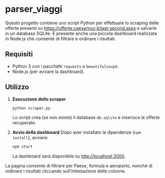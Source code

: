 # parser_viaggi

Questo progetto contiene uno script Python per effettuare lo scraping delle offerte presenti su <https://offerte.caesartour.it/last-second.aspx> e salvarle in un database SQLite. 
È presente anche una piccola dashboard realizzata in Node.js che consente di filtrare e ordinare i risultati.

## Requisiti
- Python 3 con i pacchetti `requests` e `beautifulsoup4`.
- Node.js (per avviare la dashboard).

## Utilizzo
1. **Esecuzione dello scraper**
   ```bash
   python scraper.py
   ```
   Lo script crea (se non esiste) il database `db.sqlite` e inserisce le offerte recuperate.

2. **Avvio della dashboard**
   Dopo aver installato le dipendenze (`npm install`), avviare:
   ```bash
   npm start
   ```
   La dashboard sarà disponibile su <http://localhost:3000>.

La pagina consente di filtrare per Paese, formula e aeroporto, nonché di ordinare i risultati cliccando sull'intestazione delle colonne.
